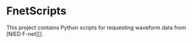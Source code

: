 # FnetScripts


This project contains Python scripts for requesting waveform data from [NIED F-net][].

[NIED Hi-net]: http://www.fnet.bosai.go.jp/
